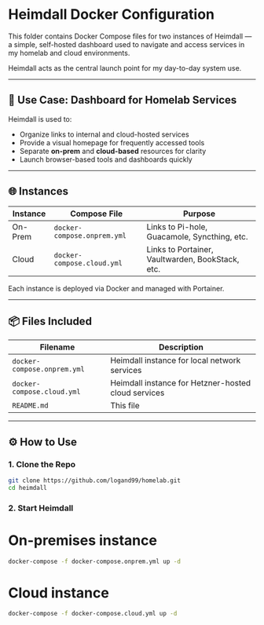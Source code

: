 # Heimdall Docker Configuration

This folder contains Docker Compose files for two instances of Heimdall — a simple, self-hosted dashboard used to navigate and access services in my homelab and cloud environments.

Heimdall acts as the central launch point for my day-to-day system use.

---

## 🧩 Use Case: Dashboard for Homelab Services

Heimdall is used to:

- Organize links to internal and cloud-hosted services
- Provide a visual homepage for frequently accessed tools
- Separate **on-prem** and **cloud-based** resources for clarity
- Launch browser-based tools and dashboards quickly

---

## 🌐 Instances

| Instance   | Compose File               | Purpose                                 |
|------------|----------------------------|-----------------------------------------|
| On-Prem    | `docker-compose.onprem.yml`| Links to Pi-hole, Guacamole, Syncthing, etc. |
| Cloud      | `docker-compose.cloud.yml` | Links to Portainer, Vaultwarden, BookStack, etc. |

Each instance is deployed via Docker and managed with Portainer.

---

## 📦 Files Included

| Filename                    | Description                                        |
|-----------------------------|----------------------------------------------------|
| `docker-compose.onprem.yml` | Heimdall instance for local network services       |
| `docker-compose.cloud.yml`  | Heimdall instance for Hetzner-hosted cloud services |
| `README.md`                 | This file                                          |

---

## ⚙️ How to Use

### 1. Clone the Repo
```bash
git clone https://github.com/logand99/homelab.git
cd heimdall
```
### 2. Start Heimdall
# On-premises instance
```bash
docker-compose -f docker-compose.onprem.yml up -d
```

# Cloud instance
```bash
docker-compose -f docker-compose.cloud.yml up -d
```

